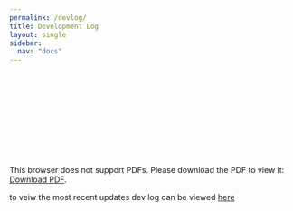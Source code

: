 ```yaml
---
permalink: /devlog/
title: Development Log
layout: single
sidebar: 
  nav: "docs"
---
```


<object data="https://wolflegend523.github.io/CSS385_GameDocuments/assets/pdf/CSS385_DevelopmentLog.pdf" type="application/pdf" width="700px" height="700px">
    <embed src="http://yoursite.com/the.pdf">
        <p>This browser does not support PDFs. Please download the PDF to view it: <a href="http://yoursite.com/the.pdf](https://wolflegend523.github.io/CSS385_GameDocuments/assets/pdf/CSS385_DevelopmentLog.pdf">Download PDF</a>.</p>
    </embed>
</object>


to veiw the most recent updates dev log can be viewed [here](https://docs.google.com/document/d/1lnxqteBILpWt0T3U9DIfvp2LdbbCuv8jhcdtC38nAQ4/edit?usp=sharing)
